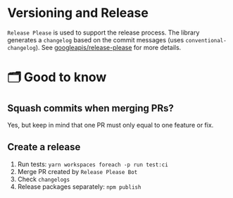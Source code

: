 # Versioning and Release

`Release Please` is used to support the release process.
The library generates a `changelog` based on the commit messages (uses `conventional-changelog`). See [googleapis/release-please](https://github.com/googleapis/release-please) for more details.

# 🗂 Good to know

## Squash commits when merging PRs?

Yes, but keep in mind that one PR must only equal to one feature or fix.

## Create a release

1. Run tests: `yarn workspaces foreach -p run test:ci`
2. Merge PR created by `Release Please Bot`
3. Check `changelogs`
4. Release packages separately: `npm publish`
